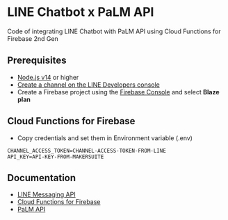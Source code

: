 # LINE Chatbot x PaLM API
Code of integrating LINE Chatbot with PaLM API using Cloud Functions for Firebase 2nd Gen

## Prerequisites
* [Node.js v14](https://nodejs.org) or higher
* [Create a channel on the LINE Developers console](https://developers.line.biz/en/docs/messaging-api/getting-started/)
* Create a Firebase project using the [Firebase Console](https://console.firebase.google.com) and select <b>Blaze plan</b>

## Cloud Functions for Firebase
* Copy credentials and set them in Environment variable (.env)
```
CHANNEL_ACCESS_TOKEN=CHANNEL-ACCESS-TOKEN-FROM-LINE
API_KEY=API-KEY-FROM-MAKERSUITE
```

## Documentation
* [LINE Messaging API](https://developers.line.biz/en/docs/messaging-api/overview)
* [Cloud Functions for Firebase](https://firebase.google.com/docs/functions/get-started)
* [PaLM API](https://developers.generativeai.google/guide/palm_api_overview)
